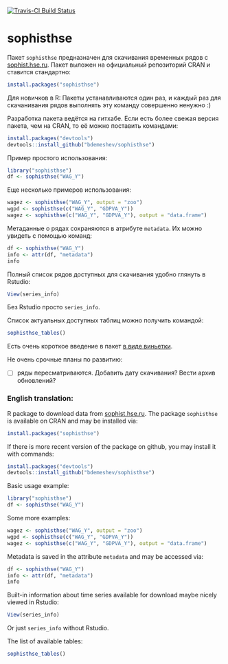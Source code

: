 [![Travis-CI Build Status](https://travis-ci.org/bdemeshev/sophisthse.svg?branch=master)](https://travis-ci.org/bdemeshev/sophisthse)

sophisthse
==========


Пакет `sophisthse` предназначен для скачивания временных рядов с [sophist.hse.ru](http://sophist.hse.ru/). Пакет выложен на официальный репозиторий CRAN и ставится стандартно:
```r
install.packages("sophisthse")
```
Для новичков в R: Пакеты устанавливаются один раз, и каждый раз для скачанивания рядов выполнять эту команду совершенно ненужно :)


Разработка пакета ведётся на гитхабе. Если есть более свежая версия пакета, чем на CRAN, то её можно поставить командами:
```r
install.packages("devtools")
devtools::install_github("bdemeshev/sophisthse")
```



Пример простого использования:
```r
library("sophisthse")
df <- sophisthse("WAG_Y")
```

Еще несколько примеров использования:
```r
wagez <- sophisthse("WAG_Y", output = "zoo")
wgpd <- sophisthse(c("WAG_Y", "GDPVA_Y"))
wagez <- sophisthse(c("WAG_Y", "GDPVA_Y"), output = "data.frame")
```

Метаданные о рядах сохраняются в атрибуте `metadata`. Их можно увидеть с помощью команд:
```r
df <- sophisthse("WAG_Y")
info <- attr(df, "metadata")
info
```

Полный список рядов доступных для скачивания удобно глянуть в Rstudio:
```r
View(series_info)
```
Без Rstudio просто `series_info`.


Список актуальных доступных таблиц можно получить командой:
```r
sophisthse_tables()
```

Есть очень короткое введение в пакет [в виде виньетки](http://htmlpreview.github.io/?https://github.com/bdemeshev/sophisthse/blob/master/inst/doc/sophisthse_intro.html).


Не очень срочные планы по развитию:

- [ ] ряды пересматриваются. Добавить дату скачивания? Вести архив обновлений?



### English translation:


R package to download data from [sophist.hse.ru](http://sophist.hse.ru/). The package `sophisthse` is available on CRAN and may be installed via:
```r
install.packages("sophisthse")
```

If there is more recent version of the package on github, you may install it with commands:
```r
install.packages("devtools")
devtools::install_github("bdemeshev/sophisthse")
```


Basic usage example:
```r
library("sophisthse")
df <- sophisthse("WAG_Y")
```

Some more examples:
```r
wagez <- sophisthse("WAG_Y", output = "zoo")
wgpd <- sophisthse(c("WAG_Y", "GDPVA_Y"))
wagez <- sophisthse(c("WAG_Y", "GDPVA_Y"), output = "data.frame")
```

Metadata is saved in the attribute `metadata` and may be accessed via:
```r
df <- sophisthse("WAG_Y")
info <- attr(df, "metadata")
info
```

Built-in information about time series available for download maybe nicely viewed in Rstudio:
```r
View(series_info)
```
Or just `series_info` without Rstudio. 

The list of available tables:
```r
sophisthse_tables()
```
